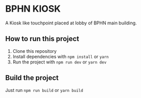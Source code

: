 # BPHN KIOSK

A Kiosk like touchpoint placed at lobby of BPHN main building.

## How to run this project
1. Clone this repository
2. Install dependencies with `npm install` or `yarn`
3. Run the project with `npm run dev` or `yarn dev`

## Build the project
 Just run `npm run build` or `yarn build`
 
